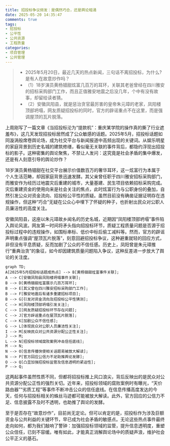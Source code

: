 ```yaml
---
title: 招投标争议频发：是偶然巧合，还是舆论暗涌
date: 2025-05-20 14:35:47
comments: true
tags:
- 招投标
- 公平性
- 公共资源
- 工程质量
categories:
- 项目管理
- 公共管理
---
```



> - 2025年5月20日，最近几天的热点新闻，三句话不离招投标，为什么?是有人在故意炒作吗？
> - （1）18岁演员黄杨钿甜炫富几百万的耳环，关联其老爸曾经在四川雅安的招标采购部门工作，而且正值雅安地震之后没几年，个中有没有故事，却留给读者猜。
> - （2）安徽凤阳县，就是惩治贪官最厉害的皇帝朱元璋的老家，凤阳楼顶部坍塌，网友质疑招投标的同时，官方的辟谣重点不在这里，而是强调屋顶的瓦片脱落。


上周刚写了一篇文章《当招投标沦为“提款机”：重庆某学院的操作真的撕了行业遮羞布》，这几天发现招投标居然成了公众敏感的话题。2025年5月，招投标话题如同漩涡般席卷舆论场，成为社交平台与新闻报道中高频出现的关键词。从娱乐明星的家庭背景到历史名城的建筑修缮，看似毫无关联的事件背后，都隐约浮现出招投标的影子。这种密集的舆论聚焦，不禁让人发问：这究竟是社会矛盾的集中爆发，还是有人刻意引导的舆论炒作？

18岁演员黄杨钿甜在社交平台展示价值数百万的奢华耳环，这一炫富行为本属于个人生活范畴，却因家庭背景迅速发酵。其父亲曾任职于四川雅安招标采购部门，而雅安作为经历过地震灾后重建的城市，大量基建、民生项目依赖招标采购完成。灾后重建资金的使用向来是社会关注的焦点，此时炫富行为与公职身份的叠加，自然引发公众对资金流向、招投标公平性的质疑。虽然目前没有确凿证据证明存在违规操作，但这种“巧合”无疑在公众心中埋下了怀疑的种子，也折射出民众对公职人员廉洁性的高度关注。

安徽凤阳县，这座以朱元璋故乡闻名的历史名城，近期因“凤阳楼顶部坍塌”事件陷入舆论风波。网友第一时间将矛头指向招投标环节，质疑工程质量问题是否源于招投标过程中的违规操作，如围标串标、低价中标后偷工减料等。然而，官方的辟谣声明重点强调“屋顶瓦片脱落”，刻意回避招投标争议，这种避重就轻的回应方式，非但没有平息质疑，反而加剧了公众的不信任感。历史上，凤阳曾是朱元璋推行“重典治贪”的象征，如今却因建筑质量问题陷入争议，这种反差进一步放大了舆论的关注度。

```mermaid
graph TD;
A[2025年5月招投标话题成热点] --> B[黄杨钿甜炫富事件关联];
A --> C[安徽凤阳县凤阳楼坍塌事件关联];
B --> D[黄杨钿甜炫富展示几百万耳环];
B --> E[其父曾在四川雅安招标采购部门工作];
B --> F[雅安地震后有诸多重建招标项目];
B --> G[引发对资金流向及招投标公平性猜测];
C --> H[凤阳楼顶部坍塌引发关注];
C --> I[网友质疑招投标环节存在问题];
C --> J[官方辟谣重点在屋顶瓦片脱落];
C --> K[加剧公众不信任感];
G --> L[体现民众对公职人员廉洁性关注];
I --> M[反映民众对公共资源分配公正性关注];
J --> M;
L --> N[招投标领域腐败案例冲击信任底线];
M --> N;
N --> O[信息传播快使相关话题易被放大解读];
N --> P[官方回应公信力不足助推舆论发酵];
O --> Q[凸显加强招投标监管及信息透明的紧迫性];
P --> Q;
```



这两起事件虽然性质不同，但都将招投标推上风口浪尖，背后反映出的是民众对公共资源分配公正性的强烈关切。近年来，招投标领域的腐败案例时有曝光，“天价路由器”“劣质工程”等事件不断冲击公众的信任底线。在信息传播高度发达的今天，任何与招投标相关的蛛丝马迹都可能被放大解读。此外，官方回应的公信力不足、信息披露不及时不透明，也助推了舆论的发酵。

至于是否存在“故意炒作”，目前尚无定论。但可以肯定的是，招投标作为涉及巨额资金与公共利益的关键环节，早已成为社会矛盾的敏感点。无论这些热点事件最终走向如何，都为我们敲响了警钟：加强招投标领域的监管，提升信息透明度，重塑公众信任，已刻不容缓。唯有如此，才能真正消解舆论场中的质疑声浪，维护社会公平正义的基石。 